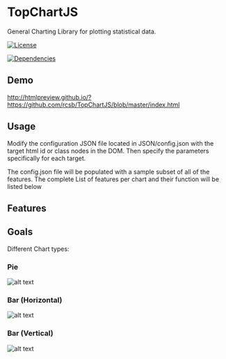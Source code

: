 # TopChartJS

General Charting Library for plotting statistical data.

[![License][license-badge]][license-badge-url] 
 
[license-badge]: https://img.shields.io/aur/license/yaourt.svg
[devDependencies-badge]: https://img.shields.io/david/dev/mrdoob/three.js.svg
[license-badge-url]: ./LICENSE
[![Dependencies][dependencies-badge]][dependencies-badge-url]

[dependencies-badge]: https://img.shields.io/david/mrdoob/three.js.svg
[dependencies-badge-url]: https://david-dm.org/mrdoob/three.js
[devDependencies-badge]: https://img.shields.io/david/dev/mrdoob/three.js.svg
[devDependencies-badge-url]: https://david-dm.org/mrdoob/three.js#info=devDependencies

## Demo

http://htmlpreview.github.io/?https://github.com/rcsb/TopChartJS/blob/master/index.html

## Usage

Modify the configuration JSON file located in JSON/config.json with the target html id or class nodes in the DOM.
Then specify the parameters specifically for each target.

The config.json file will be populated with a sample subset of all of the features.
The complete List of features per chart and their function will be listed below

## Features

## Goals

Different Chart types:

### Pie

![alt text](https://github.com/rcsb/TopChartJS/blob/master/img/Pie.png)

### Bar (Horizontal)

![alt text](https://github.com/rcsb/TopChartJS/blob/master/img/Horizontal%20Bar.png)

### Bar (Vertical)

![alt text](https://github.com/rcsb/TopChartJS/blob/master/img/Vertical%20Bar.png)
